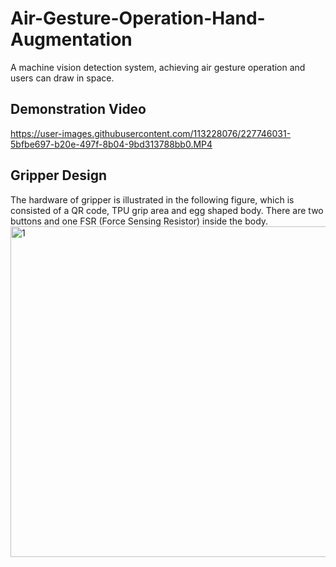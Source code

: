 # Air-Gesture-Operation-Hand-Augmentation
A machine vision detection system, achieving air gesture operation  and users can draw in space.

## Demonstration Video
https://user-images.githubusercontent.com/113228076/227746031-5bfbe697-b20e-497f-8b04-9bd313788bb0.MP4

## Gripper Design
The hardware of gripper is illustrated in the following figure, which is consisted of a QR code, TPU grip area and egg shaped body. There are two buttons and one FSR (Force Sensing Resistor) inside the body.
<img width="529" alt="1" src="https://user-images.githubusercontent.com/113228076/227746198-cb4c3480-7069-48e8-8861-90602ec7bd3a.png">
